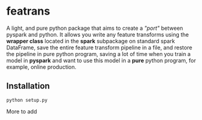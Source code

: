 # featrans
A light, and pure python package that aims to create a *"port"* between pyspark and python.
It allows you write any feature transforms using the **wrapper class** located in the **spark** subpackage on standard spark DataFrame,
save the entire feature transform pipeline in a file, and restore the pipeline in pure python program, 
saving a lot of time
when you train a model in **pyspark** and want to use this model in a **pure** python program, for example, online production.

## Installation

```
python setup.py
```
More to add
